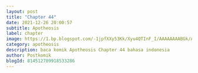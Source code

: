 ```yaml
---
layout: post 
title: "Chapter 44"
date: 2021-12-26 20:00:57
subtitle: Apotheosis
label: chapter
image: https://1.bp.blogspot.com/-1jpfXXy53Kk/Xyu4QTInF_I/AAAAAAAABGk/AL1Ekley3NsAdHEBbaxao7_vK2hm_97HACLcBGAsYHQ/s72-c/aaaa.jpg
category: apotheosis
description: baca komik Apotheosis Chapter 44 bahasa indonesia 
author: Postkomik
blogId: 814512789918533286
---
```

